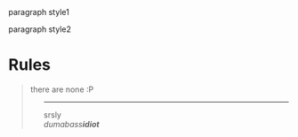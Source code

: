 <!DOCTYPE html>
<header lang="en">
    <meta charset="utf-8"> 
    <title>Hi</title>
</header>
<body>
    <p>paragraph style1</p>
    <p>paragraph style2</p>
    <h1>Rules</h1>
    <blockquote>there are none :P <ul><hr>srsly <br><em>dumabass<strong>idiot</strong></em></br></hr></ul></blockquote>

</body>
</html>

